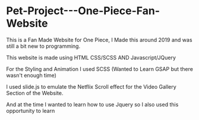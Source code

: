# Pet-Project---One-Piece-Fan-Website
This is a Fan Made Website for One Piece, I Made this around 2019 and was still a bit new to programming.

This website is made using HTML CSS/SCSS AND Javascript/JQuery

For the Styling and Animation I used SCSS (Wanted to Learn GSAP but there wasn't enough time)

I used slide.js to emulate the Netflix Scroll effect for the Video Gallery Section of the Website.

And at the time I wanted to learn how to use Jquery so I also used this opportunity to learn


